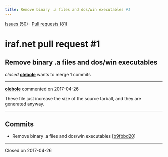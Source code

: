 ```yaml
---
title: Remove binary .a files and dos/win executables #1
---
```


[Issues (50)](https://iraf-community.github.io/iraf-v216/issues) · [Pull requests (81)](https://iraf-community.github.io/iraf-v216/issues/pulls)

# iraf.net pull request #1
## Remove binary .a files and dos/win executables
*closed* **[olebole](https://github.com/olebole)** wants to merge 1 commits

- - - -

**[olebole](https://github.com/olebole)** commented on 2017-04-26

These file just increase the size of the source tarball, and they are generated anyway.
- - - -

## Commits

* Remove binary .a files and dos/win executables [[b9fbbd20](https://github.com/iraf-community/iraf/commit/b9fbbd201ea8cd2e3de01fa285757bac8dbc485d)]

- - - -

Closed on 2017-04-26
